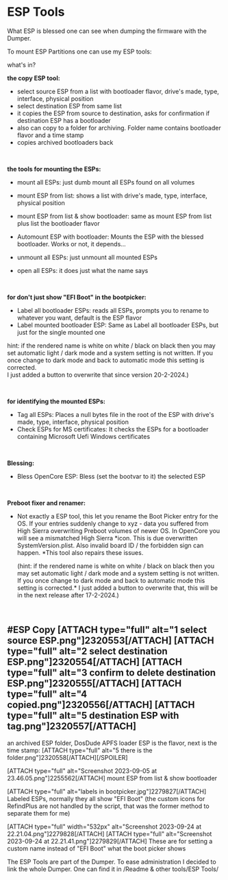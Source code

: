 # ESP Tools

What ESP is blessed one can see when dumping the firmware with the Dumper.



To mount ESP Partitions one can use my ESP tools:

what's in?


**the copy ESP tool:**
- select source ESP from a list with bootloader flavor, drive's made, type, interface, physical position
- select destination ESP from same list
- it copies the ESP from source to destination, asks for confirmation if destination ESP has a bootloader
- also can copy to a folder for archiving. Folder name contains bootloader flavor and a time stamp
- copies archived bootloaders back

<br>

**the tools for mounting the ESPs:**
- mount all ESPs: just dumb mount all ESPs found on all volumes
- mount ESP from list: shows a list with drive's made, type, interface, physical position
- mount ESP from list & show bootloader: same as mount ESP from list plus list the bootloader flavor
- Automount ESP with bootloader: Mounts the ESP with the blessed bootloader. Works or not, it depends...

- unmount all ESPs: just unmount all mounted ESPs

- open all ESPs: it does just what the name says

<br>

**for don't just show "EFI Boot" in the bootpicker:**
- Label all bootloader ESPs: reads all ESPs, prompts you to rename to whatever you want, default is the ESP flavor
- Label mounted bootloader ESP: Same as Label all bootloader ESPs, but just for the single mounted one

hint: if the rendered name is white on white / black on black then you may set automatic light / dark mode and a system setting is not written. If you once change to dark mode and back to automatic mode this setting is corrected.  
I just added a button to overwrite that since version 20-2-2024.)


<br>

**for identifying the mounted ESPs:**
- Tag all ESPs: Places a null bytes file in the root of the ESP with drive's made, type, interface, physical position
- Check ESPs for MS certificates: It checks the ESPs for a bootloader containing Microsoft Uefi Windows certificates

<br>

**Blessing:**
- Bless OpenCore ESP: Bless (set the bootvar to it) the selected ESP
 
<br>

**Preboot fixer and renamer:**
- Not exactly a ESP tool, this let you rename the Boot Picker entry for the OS. If your entries suddenly change to xyz - data you suffered from High Sierra overwriting Preboot volumes of newer OS.
In OpenCore you will see a mismatched High Sierra *icon. This is due overwritten SystemVersion.plist. Also invalid board ID / the forbidden sign can happen.
*This tool also repairs these issues.

   (hint: if the rendered name is white on white / black on black then you may set automatic light / dark mode and a system setting is not written. If you once change to dark mode and back to automatic mode this setting is corrected.*
I just added a button to overwrite that, this will be in the next release after 17-2-2024.)

<br>

#ESP Copy
[ATTACH type="full" alt="1 select source ESP.png"]2320553[/ATTACH]
[ATTACH type="full" alt="2 select destination ESP.png"]2320554[/ATTACH]
[ATTACH type="full" alt="3 confirm to delete destination ESP.png"]2320555[/ATTACH]
[ATTACH type="full" alt="4 copied.png"]2320556[/ATTACH]
[ATTACH type="full" alt="5 destination ESP with tag.png"]2320557[/ATTACH]
------------------------------------------------------------------------------------------------------------------------------
an archived ESP folder, DosDude APFS loader ESP is the flavor, next is the time stamp:
[ATTACH type="full" alt="5 there is the folder.png"]2320558[/ATTACH][/SPOILER]


[ATTACH type="full" alt="Screenshot 2023-09-05 at 23.46.05.png"]2255562[/ATTACH]
mount ESP from list & show bootloader

[ATTACH type="full" alt="labels in bootpicker.jpg"]2279827[/ATTACH]
Labeled ESPs, normally they all show "EFI Boot"
(the custom icons for RefindPlus are not handled by the script, that was the former method to separate them for me)

[ATTACH type="full" width="532px" alt="Screenshot 2023-09-24 at 22.21.04.png"]2279828[/ATTACH]
[ATTACH type="full" alt="Screenshot 2023-09-24 at 22.21.41.png"]2279829[/ATTACH]
These are for setting a custom name instead of "EFI Boot" what the boot picker shows




The ESP Tools are part of the Dumper. To ease administration I decided to link the whole Dumper.
One can find it in /Readme & other tools/ESP Tools/
